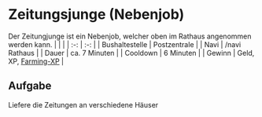 # Zeitungsjunge (Nebenjob)
Der Zeitungjunge ist ein Nebenjob, welcher oben im Rathaus angenommen werden kann.
| <!-- --> | <!-- --> |
| :-: | :-: |
| Bushaltestelle | Postzentrale |
| Navi | /navi Rathaus |
| Dauer | ca. 7 Minuten |
| Cooldown | 6 Minuten |
| Gewinn | Geld, XP, [Farming-XP](../../pages/skills/farming.md) |


## Aufgabe
Liefere die Zeitungen an verschiedene Häuser
